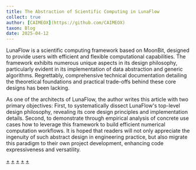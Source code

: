 ```yaml
---
title: The Abstraction of Scientific Computing in LunaFlow
collect: true
author: [CAIMEOX](https://github.com/CAIMEOX)
taxon: Blog
date: 2025-04-12
---
```


<!-- Overview -->

LunaFlow is a scientific computing framework based on MoonBit,
designed to provide users with efficient and flexible computational capabilities.
The framework exhibits numerous unique aspects in its design philosophy,
particularly evident in its implementation of data abstraction and generic algorithms.
Regrettably, comprehensive technical documentation detailing the theoretical foundations and practical trade-offs behind these core designs has been lacking.

As one of the architects of LunaFlow, the author writes this article with two primary objectives:
First, to systematically dissect LunaFlow's top-level design philosophy, revealing its core design principles and implementation details.
Second, to demonstrate through empirical analysis of concrete use cases how to leverage this framework to build efficient numerical computation workflows.
It is hoped that readers will not only appreciate the ingenuity of such abstract design in engineering practice,
but also migrate this paradigm to their own project development, enhancing code expressiveness and versatility.

[+](/blog/lunaflow/layers.md#:embed)
[+](/blog/lunaflow/generic.md#:embed)
[+](/blog/lunaflow/testing.md#:embed)
[+](/blog/lunaflow/instances.md#:embed)
[+](/blog/lunaflow/future.md#:embed)
